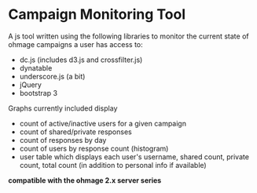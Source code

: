 Campaign Monitoring Tool
=======================

A js tool written using the following libraries to monitor the current state of ohmage campaigns a user has access to:
  * dc.js (includes d3.js and crossfilter.js)
  * dynatable
  * underscore.js (a bit)
  * jQuery
  * bootstrap 3

Graphs currently included display
  * count of active/inactive users for a given campaign
  * count of shared/private responses
  * count of responses by day
  * count of users by response count (histogram)
  * user table which displays each user's username, shared count, private count, total count (in addition to personal info if available)



**compatible with the ohmage 2.x server series**
